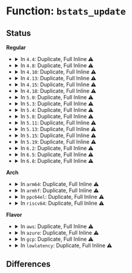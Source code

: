 # Function: <code>bstats_update</code>

## Status
<b>Regular</b>
<ul>
<li>
<details>
<summary>In <code>4.4</code>: Duplicate, Full Inline ⚠️</summary>

**Collision:** Static Duplication

**Inline:** Full

**Transformation:** False

**Instances:**

```
In net/core/dev.c (ffffffff8171a527)
Location: include/net/sch_generic.h:514
Inline: True
Inline callers:
  - net/core/dev.c:__netif_receive_skb_core
  - net/core/dev.c:__dev_queue_xmit
```
```
In net/sched/sch_generic.c (ffffffff81740c12)
Location: include/net/sch_generic.h:514
Inline: True
Inline callers:
  - net/sched/sch_generic.c:pfifo_fast_dequeue
```
```
In net/sched/sch_fifo.c (ffffffff817490b3)
Location: include/net/sch_generic.h:514
Inline: True
Inline callers:
  - net/sched/sch_fifo.c:qdisc_dequeue_head
```
</details>
</li>
<li>
<details>
<summary>In <code>4.8</code>: Duplicate, Full Inline ⚠️</summary>

**Collision:** Static Duplication

**Inline:** Full

**Transformation:** False

**Instances:**

```
In net/core/dev.c (ffffffff817829c9)
Location: include/net/sch_generic.h:525
Inline: True
Inline callers:
  - net/core/dev.c:__netif_receive_skb_core
  - net/core/dev.c:__dev_queue_xmit
  - net/core/dev.c:__dev_queue_xmit
```
```
In net/sched/sch_generic.c (ffffffff817ada48)
Location: include/net/sch_generic.h:525
Inline: True
Inline callers:
  - net/sched/sch_generic.c:pfifo_fast_dequeue
```
```
In net/sched/sch_fifo.c (ffffffff817b6089)
Location: include/net/sch_generic.h:525
Inline: True
Inline callers:
  - net/sched/sch_fifo.c:qdisc_dequeue_head
```
</details>
</li>
<li>
<details>
<summary>In <code>4.10</code>: Duplicate, Full Inline ⚠️</summary>

**Collision:** Static Duplication

**Inline:** Full

**Transformation:** False

**Instances:**

```
In net/core/dev.c (ffffffff817b02ad)
Location: include/net/sch_generic.h:533
Inline: True
Inline callers:
  - net/core/dev.c:__netif_receive_skb_core
  - net/core/dev.c:__dev_queue_xmit
  - net/core/dev.c:__dev_queue_xmit
```
```
In net/sched/sch_generic.c (ffffffff817dd084)
Location: include/net/sch_generic.h:533
Inline: True
Inline callers:
  - net/sched/sch_generic.c:pfifo_fast_dequeue
```
```
In net/sched/sch_fifo.c (ffffffff817e5a26)
Location: include/net/sch_generic.h:533
Inline: True
Inline callers:
  - net/sched/sch_fifo.c:qdisc_dequeue_head
```
</details>
</li>
<li>
<details>
<summary>In <code>4.13</code>: Duplicate, Full Inline ⚠️</summary>

**Collision:** Static Duplication

**Inline:** Full

**Transformation:** False

**Instances:**

```
In net/core/dev.c (ffffffff817ceba7)
Location: include/net/sch_generic.h:578
Inline: True
Inline callers:
  - net/core/dev.c:__netif_receive_skb_core
  - net/core/dev.c:__dev_queue_xmit
  - net/core/dev.c:__dev_queue_xmit
```
```
In net/sched/sch_generic.c (ffffffff817fc6be)
Location: include/net/sch_generic.h:578
Inline: True
Inline callers:
  - net/sched/sch_generic.c:pfifo_fast_dequeue
```
```
In net/sched/sch_fifo.c (ffffffff81805550)
Location: include/net/sch_generic.h:578
Inline: True
Inline callers:
  - net/sched/sch_fifo.c:qdisc_dequeue_head
```
</details>
</li>
<li>
<details>
<summary>In <code>4.15</code>: Duplicate, Full Inline ⚠️</summary>

**Collision:** Static Duplication

**Inline:** Full

**Transformation:** False

**Instances:**

```
In net/core/dev.c (ffffffff818484b4)
Location: include/net/sch_generic.h:593
Inline: True
Inline callers:
  - net/core/dev.c:__netif_receive_skb_core
  - net/core/dev.c:__dev_queue_xmit
  - net/core/dev.c:__dev_queue_xmit
```
```
In net/sched/sch_generic.c (ffffffff8187a11e)
Location: include/net/sch_generic.h:593
Inline: True
Inline callers:
  - net/sched/sch_generic.c:pfifo_fast_dequeue
```
```
In net/sched/sch_fifo.c (ffffffff81884260)
Location: include/net/sch_generic.h:593
Inline: True
Inline callers:
  - net/sched/sch_fifo.c:qdisc_dequeue_head
```
</details>
</li>
<li>
<details>
<summary>In <code>4.18</code>: Duplicate, Full Inline ⚠️</summary>

**Collision:** Static Duplication

**Inline:** Full

**Transformation:** False

**Instances:**

```
In net/core/dev.c (ffffffff818921af)
Location: include/net/sch_generic.h:664
Inline: True
Inline callers:
  - net/core/dev.c:__netif_receive_skb_core
  - net/core/dev.c:__dev_queue_xmit
  - net/core/dev.c:__dev_queue_xmit
```
```
In net/sched/sch_generic.c (ffffffff818cc14f)
Location: include/net/sch_generic.h:664
Inline: True
Inline callers:
  - net/sched/sch_generic.c:pfifo_fast_dequeue
```
```
In net/sched/sch_fifo.c (ffffffff818d7cd7)
Location: include/net/sch_generic.h:664
Inline: True
Inline callers:
  - net/sched/sch_fifo.c:qdisc_dequeue_head
```
</details>
</li>
<li>
<details>
<summary>In <code>5.0</code>: Duplicate, Full Inline ⚠️</summary>

**Collision:** Static Duplication

**Inline:** Full

**Transformation:** False

**Instances:**

```
In net/core/dev.c (ffffffff818b600f)
Location: include/net/sch_generic.h:763
Inline: True
Inline callers:
  - net/core/dev.c:__netif_receive_skb_core
  - net/core/dev.c:__dev_queue_xmit
  - net/core/dev.c:__dev_queue_xmit
```
```
In net/sched/sch_generic.c (ffffffff818f6b8f)
Location: include/net/sch_generic.h:763
Inline: True
Inline callers:
  - net/sched/sch_generic.c:pfifo_fast_dequeue
```
```
In net/sched/sch_fifo.c (ffffffff819044c7)
Location: include/net/sch_generic.h:763
Inline: True
Inline callers:
  - net/sched/sch_fifo.c:qdisc_dequeue_head
```
</details>
</li>
<li>
<details>
<summary>In <code>5.3</code>: Duplicate, Full Inline ⚠️</summary>

**Collision:** Static Duplication

**Inline:** Full

**Transformation:** False

**Instances:**

```
In net/core/dev.c (ffffffff81902154)
Location: include/net/sch_generic.h:832
Inline: True
Inline callers:
  - net/core/dev.c:__netif_receive_skb_core
  - net/core/dev.c:__dev_queue_xmit
  - net/core/dev.c:__dev_queue_xmit
  - net/core/dev.c:__dev_queue_xmit
```
```
In net/sched/sch_generic.c (ffffffff8195631b)
Location: include/net/sch_generic.h:832
Inline: True
Inline callers:
  - net/sched/sch_generic.c:pfifo_fast_dequeue
  - net/sched/sch_generic.c:pfifo_fast_dequeue
```
```
In net/sched/sch_fifo.c (ffffffff81965857)
Location: include/net/sch_generic.h:832
Inline: True
Inline callers:
  - net/sched/sch_fifo.c:qdisc_dequeue_head
```
</details>
</li>
<li>
<details>
<summary>In <code>5.4</code>: Duplicate, Full Inline ⚠️</summary>

**Collision:** Static Duplication

**Inline:** Full

**Transformation:** False

**Instances:**

```
In net/core/dev.c (ffffffff81934394)
Location: include/net/sch_generic.h:805
Inline: True
Inline callers:
  - net/core/dev.c:__netif_receive_skb_core
  - net/core/dev.c:__dev_queue_xmit
  - net/core/dev.c:__dev_queue_xmit
```
```
In net/sched/sch_generic.c (ffffffff8198c7bb)
Location: include/net/sch_generic.h:805
Inline: True
Inline callers:
  - net/sched/sch_generic.c:pfifo_fast_dequeue
  - net/sched/sch_generic.c:pfifo_fast_dequeue
```
```
In net/sched/sch_fifo.c (ffffffff8199c2e7)
Location: include/net/sch_generic.h:805
Inline: True
Inline callers:
  - net/sched/sch_fifo.c:qdisc_dequeue_head
```
</details>
</li>
<li>
<details>
<summary>In <code>5.8</code>: Duplicate, Full Inline ⚠️</summary>

**Collision:** Static Duplication

**Inline:** Full

**Transformation:** False

**Instances:**

```
In net/core/dev.c (ffffffff81a090e9)
Location: include/net/sch_generic.h:805
Inline: True
Inline callers:
  - net/core/dev.c:__netif_receive_skb_core
  - net/core/dev.c:__dev_queue_xmit
  - net/core/dev.c:__dev_xmit_skb
```
```
In net/sched/sch_generic.c (ffffffff81a64820)
Location: include/net/sch_generic.h:805
Inline: True
Inline callers:
  - net/sched/sch_generic.c:pfifo_fast_dequeue
  - net/sched/sch_generic.c:pfifo_fast_dequeue
```
```
In net/sched/sch_fifo.c (ffffffff81a75027)
Location: include/net/sch_generic.h:805
Inline: True
Inline callers:
  - net/sched/sch_fifo.c:qdisc_dequeue_head
```
</details>
</li>
<li>
<details>
<summary>In <code>5.11</code>: Duplicate, Full Inline ⚠️</summary>

**Collision:** Static Duplication

**Inline:** Full

**Transformation:** False

**Instances:**

```
In net/core/dev.c (ffffffff81a0a655)
Location: include/net/sch_generic.h:797
Inline: True
Inline callers:
  - net/core/dev.c:__netif_receive_skb_core
  - net/core/dev.c:__dev_queue_xmit
  - net/core/dev.c:__dev_xmit_skb
```
```
In net/sched/sch_generic.c (ffffffff81a6c960)
Location: include/net/sch_generic.h:797
Inline: True
Inline callers:
  - net/sched/sch_generic.c:pfifo_fast_dequeue
  - net/sched/sch_generic.c:pfifo_fast_dequeue
```
```
In net/sched/sch_fifo.c (ffffffff81a7df27)
Location: include/net/sch_generic.h:797
Inline: True
Inline callers:
  - net/sched/sch_fifo.c:qdisc_dequeue_head
```
</details>
</li>
<li>
<details>
<summary>In <code>5.13</code>: Duplicate, Full Inline ⚠️</summary>

**Collision:** Static Duplication

**Inline:** Full

**Transformation:** False

**Instances:**

```
In net/core/dev.c (ffffffff819f0428)
Location: include/net/sch_generic.h:850
Inline: True
Inline callers:
  - net/core/dev.c:__dev_queue_xmit
  - net/core/dev.c:__dev_xmit_skb
```
```
In net/sched/sch_generic.c (ffffffff81a5517f)
Location: include/net/sch_generic.h:850
Inline: True
Inline callers:
  - net/sched/sch_generic.c:pfifo_fast_dequeue
  - net/sched/sch_generic.c:pfifo_fast_dequeue
```
```
In net/sched/sch_fifo.c (ffffffff81a66d77)
Location: include/net/sch_generic.h:850
Inline: True
Inline callers:
  - net/sched/sch_fifo.c:qdisc_dequeue_head
```
</details>
</li>
<li>
<details>
<summary>In <code>5.15</code>: Duplicate, Full Inline ⚠️</summary>

**Collision:** Static Duplication

**Inline:** Full

**Transformation:** False

**Instances:**

```
In net/core/dev.c (ffffffff81aa184d)
Location: include/net/sch_generic.h:857
Inline: True
Inline callers:
  - net/core/dev.c:__dev_queue_xmit
  - net/core/dev.c:__dev_xmit_skb
  - net/core/dev.c:__dev_xmit_skb
```
```
In net/sched/sch_generic.c (ffffffff81b0e3af)
Location: include/net/sch_generic.h:857
Inline: True
Inline callers:
  - net/sched/sch_generic.c:pfifo_fast_dequeue
  - net/sched/sch_generic.c:pfifo_fast_dequeue
```
```
In net/sched/sch_fifo.c (ffffffff81b20237)
Location: include/net/sch_generic.h:857
Inline: True
Inline callers:
  - net/sched/sch_fifo.c:qdisc_dequeue_head
```
</details>
</li>
<li>
<details>
<summary>In <code>5.19</code>: Duplicate, Full Inline ⚠️</summary>

**Collision:** Static Duplication

**Inline:** Full

**Transformation:** False

**Instances:**

```
In net/core/dev.c (ffffffff81c198d1)
Location: include/net/sch_generic.h:839
Inline: True
Inline callers:
  - net/core/dev.c:__dev_queue_xmit
  - net/core/dev.c:__dev_xmit_skb
  - net/core/dev.c:__dev_xmit_skb
```
```
In net/sched/sch_generic.c (ffffffff81c94830)
Location: include/net/sch_generic.h:839
Inline: True
Inline callers:
  - net/sched/sch_generic.c:pfifo_fast_dequeue
  - net/sched/sch_generic.c:pfifo_fast_dequeue
```
```
In net/sched/sch_fifo.c (ffffffff81ca8487)
Location: include/net/sch_generic.h:839
Inline: True
Inline callers:
  - net/sched/sch_fifo.c:qdisc_dequeue_head
```
</details>
</li>
<li>
<details>
<summary>In <code>6.2</code>: Duplicate, Full Inline ⚠️</summary>

**Collision:** Static Duplication

**Inline:** Full

**Transformation:** False

**Instances:**

```
In net/core/dev.c (ffffffff81dca90d)
Location: include/net/sch_generic.h:818
Inline: True
Inline callers:
  - net/core/dev.c:__dev_queue_xmit
  - net/core/dev.c:__dev_xmit_skb
  - net/core/dev.c:__dev_xmit_skb
```
```
In net/sched/sch_generic.c (ffffffff81e502f0)
Location: include/net/sch_generic.h:818
Inline: True
Inline callers:
  - net/sched/sch_generic.c:pfifo_fast_dequeue
  - net/sched/sch_generic.c:pfifo_fast_dequeue
```
```
In net/sched/sch_fifo.c (ffffffff81e652a7)
Location: include/net/sch_generic.h:818
Inline: True
Inline callers:
  - net/sched/sch_fifo.c:qdisc_dequeue_head
```
</details>
</li>
<li>
<details>
<summary>In <code>6.5</code>: Duplicate, Full Inline ⚠️</summary>

**Collision:** Static Duplication

**Inline:** Full

**Transformation:** False

**Instances:**

```
In net/core/dev.c (ffffffff81e3b492)
Location: include/net/sch_generic.h:830
Inline: True
Inline callers:
  - net/core/dev.c:__dev_queue_xmit
  - net/core/dev.c:__dev_xmit_skb
  - net/core/dev.c:__dev_xmit_skb
```
```
In net/sched/sch_generic.c (ffffffff81eaba93)
Location: include/net/sch_generic.h:830
Inline: True
Inline callers:
  - net/sched/sch_generic.c:pfifo_fast_dequeue
  - net/sched/sch_generic.c:pfifo_fast_dequeue
```
```
In net/sched/sch_fifo.c (ffffffff81ec11e7)
Location: include/net/sch_generic.h:830
Inline: True
Inline callers:
  - net/sched/sch_fifo.c:qdisc_dequeue_head
```
</details>
</li>
<li>
<details>
<summary>In <code>6.8</code>: Duplicate, Full Inline ⚠️</summary>

**Collision:** Static Duplication

**Inline:** Full

**Transformation:** False

**Instances:**

```
In net/core/dev.c (ffffffff81eedf77)
Location: include/net/sch_generic.h:858
Inline: True
Inline callers:
  - net/core/dev.c:tc_run
  - net/core/dev.c:__dev_xmit_skb
  - net/core/dev.c:__dev_xmit_skb
```
```
In net/sched/sch_generic.c (ffffffff81f6e533)
Location: include/net/sch_generic.h:858
Inline: True
Inline callers:
  - net/sched/sch_generic.c:pfifo_fast_dequeue
  - net/sched/sch_generic.c:pfifo_fast_dequeue
```
```
In net/sched/sch_fifo.c (ffffffff81f844e7)
Location: include/net/sch_generic.h:858
Inline: True
Inline callers:
  - net/sched/sch_fifo.c:qdisc_dequeue_head
```
</details>
</li>
</ul>
<b>Arch</b>
<ul>
<li>
<details>
<summary>In <code>arm64</code>: Duplicate, Full Inline ⚠️</summary>

**Collision:** Static Duplication

**Inline:** Full

**Transformation:** False

**Instances:**

```
In net/core/dev.c (ffff800010bd26e0)
Location: include/net/sch_generic.h:805
Inline: True
Inline callers:
  - net/core/dev.c:__netif_receive_skb_core
  - net/core/dev.c:__dev_queue_xmit
  - net/core/dev.c:__dev_queue_xmit
```
```
In net/sched/sch_generic.c (ffff800010c383c0)
Location: include/net/sch_generic.h:805
Inline: True
Inline callers:
  - net/sched/sch_generic.c:pfifo_fast_dequeue
  - net/sched/sch_generic.c:pfifo_fast_dequeue
```
```
In net/sched/sch_fifo.c (ffff800010c4957c)
Location: include/net/sch_generic.h:805
Inline: True
Inline callers:
  - net/sched/sch_fifo.c:qdisc_dequeue_head
```
</details>
</li>
<li>
<details>
<summary>In <code>armhf</code>: Duplicate, Full Inline ⚠️</summary>

**Collision:** Static Duplication

**Inline:** Full

**Transformation:** False

**Instances:**

```
In net/core/dev.c (c0ced73c)
Location: include/net/sch_generic.h:805
Inline: True
Inline callers:
  - net/core/dev.c:__netif_receive_skb_core
  - net/core/dev.c:__dev_queue_xmit
  - net/core/dev.c:__dev_queue_xmit
```
```
In net/sched/sch_generic.c (c0d49fa8)
Location: include/net/sch_generic.h:805
Inline: True
Inline callers:
  - net/sched/sch_generic.c:pfifo_fast_dequeue
  - net/sched/sch_generic.c:pfifo_fast_dequeue
```
```
In net/sched/sch_fifo.c (c0d5a2d0)
Location: include/net/sch_generic.h:805
Inline: True
Inline callers:
  - net/sched/sch_fifo.c:qdisc_dequeue_head
```
</details>
</li>
<li>
<details>
<summary>In <code>ppc64el</code>: Duplicate, Full Inline ⚠️</summary>

**Collision:** Static Duplication

**Inline:** Full

**Transformation:** False

**Instances:**

```
In net/core/dev.c (c000000000cb0e00)
Location: include/net/sch_generic.h:805
Inline: True
Inline callers:
  - net/core/dev.c:__netif_receive_skb_core
  - net/core/dev.c:__dev_queue_xmit
  - net/core/dev.c:__dev_queue_xmit
```
```
In net/sched/sch_generic.c (c000000000d31314)
Location: include/net/sch_generic.h:805
Inline: True
Inline callers:
  - net/sched/sch_generic.c:pfifo_fast_dequeue
  - net/sched/sch_generic.c:pfifo_fast_dequeue
```
```
In net/sched/sch_fifo.c (c000000000d46d58)
Location: include/net/sch_generic.h:805
Inline: True
Inline callers:
  - net/sched/sch_fifo.c:qdisc_dequeue_head
```
</details>
</li>
<li>
<details>
<summary>In <code>riscv64</code>: Duplicate, Full Inline ⚠️</summary>

**Collision:** Static Duplication

**Inline:** Full

**Transformation:** False

**Instances:**

```
In net/core/dev.c (ffffffe00075ce80)
Location: include/net/sch_generic.h:805
Inline: True
Inline callers:
  - net/core/dev.c:__netif_receive_skb_core
  - net/core/dev.c:__dev_queue_xmit
  - net/core/dev.c:__dev_queue_xmit
```
```
In net/sched/sch_generic.c (ffffffe0007a8faa)
Location: include/net/sch_generic.h:805
Inline: True
Inline callers:
  - net/sched/sch_generic.c:pfifo_fast_dequeue
  - net/sched/sch_generic.c:pfifo_fast_dequeue
```
```
In net/sched/sch_fifo.c (ffffffe0007b6b9e)
Location: include/net/sch_generic.h:805
Inline: True
Inline callers:
  - net/sched/sch_fifo.c:qdisc_dequeue_head
```
</details>
</li>
</ul>
<b>Flavor</b>
<ul>
<li>
<details>
<summary>In <code>aws</code>: Duplicate, Full Inline ⚠️</summary>

**Collision:** Static Duplication

**Inline:** Full

**Transformation:** False

**Instances:**

```
In net/core/dev.c (ffffffff818d4394)
Location: include/net/sch_generic.h:805
Inline: True
Inline callers:
  - net/core/dev.c:__netif_receive_skb_core
  - net/core/dev.c:__dev_queue_xmit
  - net/core/dev.c:__dev_queue_xmit
```
```
In net/sched/sch_generic.c (ffffffff8192c62b)
Location: include/net/sch_generic.h:805
Inline: True
Inline callers:
  - net/sched/sch_generic.c:pfifo_fast_dequeue
  - net/sched/sch_generic.c:pfifo_fast_dequeue
```
```
In net/sched/sch_fifo.c (ffffffff8193c157)
Location: include/net/sch_generic.h:805
Inline: True
Inline callers:
  - net/sched/sch_fifo.c:qdisc_dequeue_head
```
</details>
</li>
<li>
<details>
<summary>In <code>azure</code>: Duplicate, Full Inline ⚠️</summary>

**Collision:** Static Duplication

**Inline:** Full

**Transformation:** False

**Instances:**

```
In net/core/dev.c (ffffffff8188e224)
Location: include/net/sch_generic.h:805
Inline: True
Inline callers:
  - net/core/dev.c:__netif_receive_skb_core
  - net/core/dev.c:__dev_queue_xmit
  - net/core/dev.c:__dev_queue_xmit
```
```
In net/sched/sch_generic.c (ffffffff818e612b)
Location: include/net/sch_generic.h:805
Inline: True
Inline callers:
  - net/sched/sch_generic.c:pfifo_fast_dequeue
  - net/sched/sch_generic.c:pfifo_fast_dequeue
```
```
In net/sched/sch_fifo.c (ffffffff818f5c57)
Location: include/net/sch_generic.h:805
Inline: True
Inline callers:
  - net/sched/sch_fifo.c:qdisc_dequeue_head
```
</details>
</li>
<li>
<details>
<summary>In <code>gcp</code>: Duplicate, Full Inline ⚠️</summary>

**Collision:** Static Duplication

**Inline:** Full

**Transformation:** False

**Instances:**

```
In net/core/dev.c (ffffffff81925394)
Location: include/net/sch_generic.h:805
Inline: True
Inline callers:
  - net/core/dev.c:__netif_receive_skb_core
  - net/core/dev.c:__dev_queue_xmit
  - net/core/dev.c:__dev_queue_xmit
```
```
In net/sched/sch_generic.c (ffffffff8197d7bb)
Location: include/net/sch_generic.h:805
Inline: True
Inline callers:
  - net/sched/sch_generic.c:pfifo_fast_dequeue
  - net/sched/sch_generic.c:pfifo_fast_dequeue
```
```
In net/sched/sch_fifo.c (ffffffff8198d2e7)
Location: include/net/sch_generic.h:805
Inline: True
Inline callers:
  - net/sched/sch_fifo.c:qdisc_dequeue_head
```
</details>
</li>
<li>
<details>
<summary>In <code>lowlatency</code>: Duplicate, Full Inline ⚠️</summary>

**Collision:** Static Duplication

**Inline:** Full

**Transformation:** False

**Instances:**

```
In net/core/dev.c (ffffffff81946845)
Location: include/net/sch_generic.h:805
Inline: True
Inline callers:
  - net/core/dev.c:__netif_receive_skb_core
  - net/core/dev.c:__dev_queue_xmit
  - net/core/dev.c:__dev_queue_xmit
```
```
In net/sched/sch_generic.c (ffffffff8199fd2b)
Location: include/net/sch_generic.h:805
Inline: True
Inline callers:
  - net/sched/sch_generic.c:pfifo_fast_dequeue
  - net/sched/sch_generic.c:pfifo_fast_dequeue
```
```
In net/sched/sch_fifo.c (ffffffff819afb77)
Location: include/net/sch_generic.h:805
Inline: True
Inline callers:
  - net/sched/sch_fifo.c:qdisc_dequeue_head
```
</details>
</li>
</ul>

## Differences
